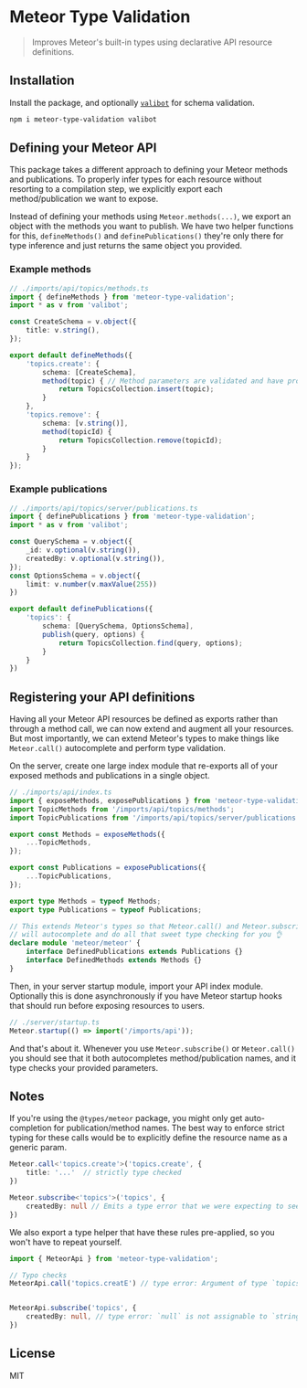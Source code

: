 # Meteor Type Validation
> Improves Meteor's built-in types using declarative API resource definitions.

## Installation
Install the package, and optionally [`valibot`](https://github.com/fabian-hiller/valibot) for schema validation.

```sh
npm i meteor-type-validation valibot
```

## Defining your Meteor API
This package takes a different approach to defining your Meteor methods and publications. To properly infer types for
each resource without resorting to a compilation step, we explicitly export each method/publication we want to expose.

Instead of defining your methods using `Meteor.methods(...)`, we export an object with the methods you want to publish.
We have two helper functions for this, `defineMethods()` and `definePublications()` they're only there for type 
inference and just returns the same object you provided.

### Example methods
```ts
// ./imports/api/topics/methods.ts
import { defineMethods } from 'meteor-type-validation';
import * as v from 'valibot';

const CreateSchema = v.object({
    title: v.string(),
});

export default defineMethods({
    'topics.create': {
        schema: [CreateSchema],
        method(topic) { // Method parameters are validated and have proper types
            return TopicsCollection.insert(topic);
        }
    },
    'topics.remove': {
        schema: [v.string()],
        method(topicId) {
            return TopicsCollection.remove(topicId);
        }
    }
});
```
### Example publications
```ts
// ./imports/api/topics/server/publications.ts
import { definePublications } from 'meteor-type-validation';
import * as v from 'valibot';

const QuerySchema = v.object({
    _id: v.optional(v.string()),
    createdBy: v.optional(v.string()),
});
const OptionsSchema = v.object({
    limit: v.number(v.maxValue(255))
})

export default definePublications({
    'topics': {
        schema: [QuerySchema, OptionsSchema],
        publish(query, options) {
            return TopicsCollection.find(query, options);
        }
    }
})
```

## Registering your API definitions
Having all your Meteor API resources be defined as exports rather than through a method call, we can now extend and
augment all your resources. But most importantly, we can extend Meteor's types to make things like `Meteor.call()`
autocomplete and perform type validation.

On the server, create one large index module that re-exports all of your exposed methods and publications in a single object.
```ts
// ./imports/api/index.ts
import { exposeMethods, exposePublications } from 'meteor-type-validation'
import TopicMethods from '/imports/api/topics/methods';
import TopicPublications from '/imports/api/topics/server/publications';

export const Methods = exposeMethods({
    ...TopicMethods,
});

export const Publications = exposePublications({
    ...TopicPublications,
});

export type Methods = typeof Methods;
export type Publications = typeof Publications;

// This extends Meteor's types so that Meteor.call() and Meteor.subscribe()
// will autocomplete and do all that sweet type checking for you 👌
declare module 'meteor/meteor' {
    interface DefinedPublications extends Publications {}
    interface DefinedMethods extends Methods {}
}
```

Then, in your server startup module, import your API index module. Optionally this is done asynchronously if you have Meteor startup hooks that should run before exposing resources to users.
```ts
// ./server/startup.ts
Meteor.startup(() => import('/imports/api'));
```

And that's about it. Whenever you use `Meteor.subscribe()` or `Meteor.call()` you should see that it both autocompletes
method/publication names, and it type checks your provided parameters.

## Notes
If you're using the `@types/meteor` package, you might only get auto-completion for publication/method names.
The best way to enforce strict typing for these calls would be to explicitly define the resource name as a generic param.

```ts
Meteor.call<'topics.create'>('topics.create', { 
    title: '...'  // strictly type checked
})

Meteor.subscribe<'topics'>('topics', { 
    createdBy: null // Emits a type error that we were expecting to see here
})
```

We also export a type helper that have these rules pre-applied, so you won't have to repeat yourself.
```ts
import { MeteorApi } from 'meteor-type-validation';

// Typo checks
MeteorApi.call('topics.creatE') // type error: Argument of type `topics.creatE` is...


MeteorApi.subscribe('topics', {
    createdBy: null, // type error: `null` is not assignable to `string`
})
```


## License
MIT